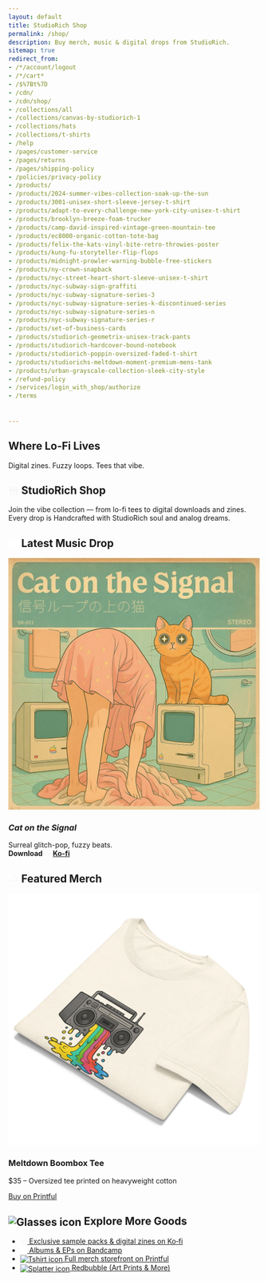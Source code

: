 ```yaml
---
layout: default
title: StudioRich Shop
permalink: /shop/
description: Buy merch, music & digital drops from StudioRich.
sitemap: true
redirect_from:
- /*/account/logout
- /*/cart*
- /$%7Bt%7D
- /cdn/
- /cdn/shop/
- /collections/all
- /collections/canvas-by-studiorich-1
- /collections/hats
- /collections/t-shirts
- /help
- /pages/customer-service
- /pages/returns
- /pages/shipping-policy
- /policies/privacy-policy
- /products/
- /products/2024-summer-vibes-collection-soak-up-the-sun
- /products/3001-unisex-short-sleeve-jersey-t-shirt
- /products/adapt-to-every-challenge-new-york-city-unisex-t-shirt
- /products/brooklyn-breeze-foam-trucker
- /products/camp-david-inspired-vintage-green-mountain-tee
- /products/ec8000-organic-cotton-tote-bag
- /products/felix-the-kats-vinyl-bite-retro-throwies-poster
- /products/kung-fu-storyteller-flip-flops
- /products/midnight-prowler-warning-bubble-free-stickers
- /products/ny-crown-snapback
- /products/nyc-street-heart-short-sleeve-unisex-t-shirt
- /products/nyc-subway-sign-graffiti
- /products/nyc-subway-signature-series-3
- /products/nyc-subway-signature-series-k-discontinued-series
- /products/nyc-subway-signature-series-n
- /products/nyc-subway-signature-series-r
- /products/set-of-business-cards
- /products/studiorich-geometrix-unisex-track-pants
- /products/studiorich-hardcover-bound-notebook
- /products/studiorich-poppin-oversized-faded-t-shirt
- /products/studiorichs-meltdown-moment-premium-mens-tank
- /products/urban-grayscale-collection-sleek-city-style
- /refund-policy
- /services/login_with_shop/authorize
- /terms


---
```


<section class="hero" style="background-image: url(/assets/shop/default.webp);">
  <div class="hero-overlay">
    <h1>Where Lo‑Fi Lives</h1>
    <p>Digital zines. Fuzzy loops. Tees that vibe.</p>
  </div>
</section>


<section class="shop-intro">
  <h1 class="center"><img src="/assets/icons/store.svg" alt="StudioRich Shop icon" style="width: 1em; vertical-align: middle;" />  StudioRich Shop</h1>
  <p class="center">Join the vibe collection — from lo-fi tees to digital downloads and zines. Every drop is Handcrafted with StudioRich soul and analog dreams.</p>
</section>

<section class="shop-featured">
  <h2><img src="/assets/icons/headphones.svg" alt="Headphones icon" style="width: 1em; vertical-align: middle;" />  Latest Music Drop</h2>
  <div class="product-card">
    <img src="/assets/covers/cat-on-the-signal.webp" alt="Cat on the Signal">
    <h3><em>Cat on the Signal</em></h3>
    <p>Surreal glitch-pop, fuzzy beats.<br><strong>Download <img src="/assets/icons/finger-point.svg" alt="Finger icon" style="width: 1em; vertical-align: middle;" />  <a href="https://ko-fi.com/studiorich" target="_blank">Ko‑fi</a></strong></p>
  </div>
</section>

<section class="shop-featured merch">
  <h2><img src="/assets/icons/baseball-cap.svg" alt="Baseball Cap icon" style="width: 1em; vertical-align: middle;" />  Featured Merch</h2>
  <div class="product-card">
    <img src="/assets/shop/melting-sound-system.webp" alt="Meltdown Boombox Tee">
    <h3>Meltdown Boombox Tee</h3>
    <p>$35 – Oversized tee printed on heavyweight cotton</p>
    <a class="button" href="https://studiorich.printful.me/product/meltdown-boombox-oversized-tee" target="_blank">Buy on Printful</a>
  </div>
</section>

<section class="shop-more">
  <h2><img src="/assets/icons/glassses.svg" alt="Glasses icon" style="width: 1em; vertical-align: middle;" />  Explore More Goods</h2>
  <ul>
    <li><a href="https://ko-fi.com/studiorich" target="_blank"><img src="/assets/icons/giftbox.svg" alt="Giftbox icon" style="width: 1em; vertical-align: middle;" />  Exclusive sample packs & digital zines on Ko‑fi</a></li>
    <li><a href="https://studiorich.bandcamp.com/" target="_blank"><img src="/assets/icons/record.svg" alt="Record icon" style="width: 1em; vertical-align: middle;" />  Albums & EPs on Bandcamp</a></li>
    <li><a href="https://studiorich.printful.me" target="_blank"><img src="/assets/icons/tshirt.svg" alt="Tshirt icon" style="width: 1em; vertical-align: middle;" />  Full merch storefront on Printful</a></li>
    <li><a href="https://www.redbubble.com/people/studiorich/shop" target="_blank"><img src="/assets/icons/splattercar.svg" alt="Splatter icon" style="width: 1em; vertical-align: middle;" />  Redbubble (Art Prints & More)</a></li>
  </ul>
</section>

